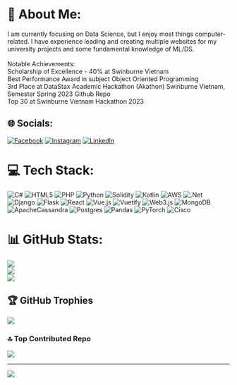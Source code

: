 # 💫 About Me:
I am currently focusing on Data Science, but I enjoy most things computer-related. I have experience leading and creating multiple websites for my university projects and some fundamental knowledge of ML/DS.<br><br>Notable Achievements:<br>Scholarship of Excellence - 40% at Swinburne Vietnam<br>Best Performance Award in subject Object Oriented Programming<br>3rd Place at DataStax Academic Hackathon (Akathon) Swinburne Vietnam, Semester Spring 2023 Github Repo<br>Top 30 at Swinburne Vietnam Hackathon 2023


## 🌐 Socials:
[![Facebook](https://img.shields.io/badge/Facebook-%231877F2.svg?logo=Facebook&logoColor=white)](https://facebook.com/thanks.dou) [![Instagram](https://img.shields.io/badge/Instagram-%23E4405F.svg?logo=Instagram&logoColor=white)](https://instagram.com/thanh.dou) [![LinkedIn](https://img.shields.io/badge/LinkedIn-%230077B5.svg?logo=linkedin&logoColor=white)](https://linkedin.com/in/doupeter17) 

# 💻 Tech Stack:
![C#](https://img.shields.io/badge/c%23-%23239120.svg?style=for-the-badge&logo=csharp&logoColor=white) ![HTML5](https://img.shields.io/badge/html5-%23E34F26.svg?style=for-the-badge&logo=html5&logoColor=white) ![PHP](https://img.shields.io/badge/php-%23777BB4.svg?style=for-the-badge&logo=php&logoColor=white) ![Python](https://img.shields.io/badge/python-3670A0?style=for-the-badge&logo=python&logoColor=ffdd54) ![Solidity](https://img.shields.io/badge/Solidity-%23363636.svg?style=for-the-badge&logo=solidity&logoColor=white) ![Kotlin](https://img.shields.io/badge/kotlin-%237F52FF.svg?style=for-the-badge&logo=kotlin&logoColor=white) ![AWS](https://img.shields.io/badge/AWS-%23FF9900.svg?style=for-the-badge&logo=amazon-aws&logoColor=white) ![.Net](https://img.shields.io/badge/.NET-5C2D91?style=for-the-badge&logo=.net&logoColor=white) ![Django](https://img.shields.io/badge/django-%23092E20.svg?style=for-the-badge&logo=django&logoColor=white) ![Flask](https://img.shields.io/badge/flask-%23000.svg?style=for-the-badge&logo=flask&logoColor=white) ![React](https://img.shields.io/badge/react-%2320232a.svg?style=for-the-badge&logo=react&logoColor=%2361DAFB) ![Vue.js](https://img.shields.io/badge/vue.js-%2335495e.svg?style=for-the-badge&logo=vuedotjs&logoColor=%234FC08D) ![Vuetify](https://img.shields.io/badge/Vuetify-1867C0?style=for-the-badge&logo=vuetify&logoColor=AEDDFF) ![Web3.js](https://img.shields.io/badge/web3.js-F16822?style=for-the-badge&logo=web3.js&logoColor=white) ![MongoDB](https://img.shields.io/badge/MongoDB-%234ea94b.svg?style=for-the-badge&logo=mongodb&logoColor=white) ![ApacheCassandra](https://img.shields.io/badge/cassandra-%231287B1.svg?style=for-the-badge&logo=apache-cassandra&logoColor=white) ![Postgres](https://img.shields.io/badge/postgres-%23316192.svg?style=for-the-badge&logo=postgresql&logoColor=white) ![Pandas](https://img.shields.io/badge/pandas-%23150458.svg?style=for-the-badge&logo=pandas&logoColor=white) ![PyTorch](https://img.shields.io/badge/PyTorch-%23EE4C2C.svg?style=for-the-badge&logo=PyTorch&logoColor=white) ![Cisco](https://img.shields.io/badge/cisco-%23049fd9.svg?style=for-the-badge&logo=cisco&logoColor=black)
# 📊 GitHub Stats:
![](https://github-readme-stats.vercel.app/api?username=104167828&theme=darcula&hide_border=false&include_all_commits=false&count_private=false)<br/>
![](https://github-readme-streak-stats.herokuapp.com/?user=104167828&theme=darcula&hide_border=false)<br/>
![](https://github-readme-stats.vercel.app/api/top-langs/?username=104167828&theme=darcula&hide_border=false&include_all_commits=false&count_private=false&layout=compact)

## 🏆 GitHub Trophies
![](https://github-profile-trophy.vercel.app/?username=104167828&theme=dracula&no-frame=false&no-bg=true&margin-w=4)

### 🔝 Top Contributed Repo
![](https://github-contributor-stats.vercel.app/api?username=104167828&limit=5&theme=dark&combine_all_yearly_contributions=true)

---
[![](https://visitcount.itsvg.in/api?id=104167828&icon=5&color=0)](https://visitcount.itsvg.in)

<!-- Proudly created with GPRM ( https://gprm.itsvg.in ) -->